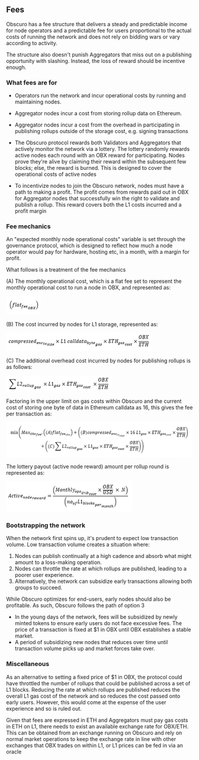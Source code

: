 ## Fees

Obscuro has a fee structure that delivers a steady and predictable income for node operators and a predictable fee for users proportional to the actual costs of running the network and does not rely on bidding wars or vary according to activity.

The structure also doesn&#39;t punish Aggregators that miss out on a publishing opportunity with slashing. Instead, the loss of reward should be incentive enough.

### What fees are for

- Operators run the network and incur operational costs by running and maintaining nodes.
- Aggregator nodes incur a cost from storing rollup data on Ethereum.
- Aggregator nodes incur a cost from the overhead in participating in publishing rollups outside of the storage cost, e.g. signing transactions


- The Obscuro protocol rewards both Validators and Aggregators that actively monitor the network via a lottery. The lottery randomly rewards active nodes each round with an OBX reward for participating. Nodes prove they&#39;re alive by claiming their reward within the subsequent few blocks; else, the reward is burned. This is designed to cover the operational costs of active nodes
- To incentivize nodes to join the Obscuro network, nodes must have a path to making a profit. The profit comes from rewards paid out in OBX for Aggregator nodes that successfully win the right to validate and publish a rollup. This reward covers both the L1 costs incurred and a profit margin

### Fee mechanics

An &quot;expected monthly node operational costs&quot; variable is set through the governance protocol, which is designed to reflect how much a node operator would pay for hardware, hosting etc, in a month, with a margin for profit.

What follows is a treatment of the fee mechanics

(A) The monthly operational cost, which is a flat fee set to represent the monthly operational cost to run a node in OBX, and represented as:

![equation_1.png](./images/equation_1.png)

(B) The cost incurred by nodes for L1 storage, represented as:

![equation_2.png](./images/equation_2.png)

(C) The additional overhead cost incurred by nodes for publishing rollups is as follows:

![equation_3.png](./images/equation_3.png)

Factoring in the upper limit on gas costs within Obscuro and the current cost of storing one byte of data in Ethereum calldata as 16, this gives the fee per transaction as:

![equation_4.png](./images/equation_4.png)


The lottery payout (active node reward) amount per rollup round is represented as:

![equation_5.png](./images/equation_5.png)

### Bootstrapping the network

When the network first spins up, it&#39;s prudent to expect low transaction volume. Low transaction volume creates a situation where:

1. Nodes can publish continually at a high cadence and absorb what might amount to a loss-making operation.
2. Nodes can throttle the rate at which rollups are published, leading to a poorer user experience.
3. Alternatively, the network can subsidize early transactions allowing both groups to succeed.

While Obscuro optimizes for end-users, early nodes should also be profitable. As such, Obscuro follows the path of option 3

- In the young days of the network, fees will be subsidized by newly minted tokens to ensure early users do not face excessive fees. The price of a transaction is fixed at $1 in OBX until OBX establishes a stable market.
- A period of subsidizing new nodes that reduces over time until transaction volume picks up and market forces take over.

### Miscellaneous

As an alternative to setting a fixed price of $1 in OBX, the protocol could have throttled the number of rollups that could be published across a set of L1 blocks. Reducing the rate at which rollups are published reduces the overall L1 gas cost of the network and so reduces the cost passed onto early users. However, this would come at the expense of the user experience and so is ruled out.

Given that fees are expressed in ETH and Aggregators must pay gas costs in ETH on L1, there needs to exist an available exchange rate for OBX/ETH. This can be obtained from an exchange running on Obscuro and rely on normal market operations to keep the exchange rate in line with other exchanges that OBX trades on within L1, or L1 prices can be fed in via an oracle